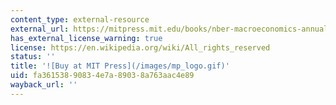 ```yaml
---
content_type: external-resource
external_url: https://mitpress.mit.edu/books/nber-macroeconomics-annual-1997
has_external_license_warning: true
license: https://en.wikipedia.org/wiki/All_rights_reserved
status: ''
title: '![Buy at MIT Press](/images/mp_logo.gif)'
uid: fa361538-9083-4e7a-8903-8a763aac4e89
wayback_url: ''
---
```

